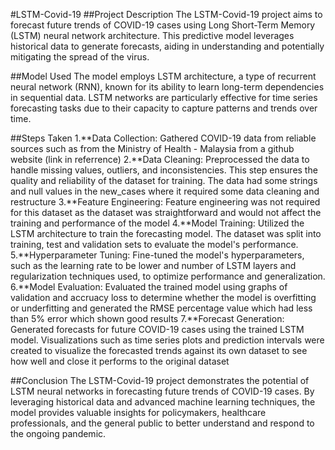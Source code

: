 #LSTM-Covid-19
##Project Description
The LSTM-Covid-19 project aims to forecast future trends of COVID-19 cases using Long Short-Term Memory (LSTM) neural network architecture. This predictive model leverages historical data to generate forecasts, aiding in understanding and potentially mitigating the spread of the virus.

##Model Used
The model employs LSTM architecture, a type of recurrent neural network (RNN), known for its ability to learn long-term dependencies in sequential data. LSTM networks are particularly effective for time series forecasting tasks due to their capacity to capture patterns and trends over time.

##Steps Taken
1.**Data Collection: Gathered COVID-19 data from reliable sources such as from the Ministry of Health - Malaysia from a github website (link in referrence)
2.**Data Cleaning: Preprocessed the data to handle missing values, outliers, and inconsistencies. This step ensures the quality and reliability of the dataset for training. The data had some strings and null values in the new_cases where it required some data cleaning and restructure
3.**Feature Engineering: Feature engineering was not required for this dataset as the dataset was straightforward and would not affect the training and performance of the model
4.**Model Training: Utilized the LSTM architecture to train the forecasting model. The dataset was split into training, test and validation sets to evaluate the model's performance.
5.**Hyperparameter Tuning: Fine-tuned the model's hyperparameters, such as the learning rate to be lower and number of LSTM layers and regularization techniques used, to optimize performance and generalization.
6.**Model Evaluation: Evaluated the trained model using graphs of validation and accruacy loss to determine whether the model is overfitting or underfitting and generated the RMSE percentage value which had less than 5% error which shown good results
7.**Forecast Generation: Generated forecasts for future COVID-19 cases using the trained LSTM model. Visualizations such as time series plots and prediction intervals were created to visualize the forecasted trends against its own dataset to see how well and close it performs to the original dataset

##Conclusion
The LSTM-Covid-19 project demonstrates the potential of LSTM neural networks in forecasting future trends of COVID-19 cases. By leveraging historical data and advanced machine learning techniques, the model provides valuable insights for policymakers, healthcare professionals, and the general public to better understand and respond to the ongoing pandemic.
